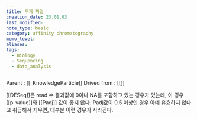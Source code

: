 ```yaml
---
title: 무제 파일
creation_date: 23.01.03
last_modified: 
note_type: basic
category: affinity chromatography
memo_level: 
aliases: 
tags:
  - Biology
  - Sequencing
  - data_analysis
---
```


Parent : [[_KnowledgeParticle]]
Drived from : [[]]

[[DESeq]]은 read 수 결과값에 0이나 NA를 포함하고 있는 경우가 있는데,
이 경우 [[p-value]]와 [[Padj]] 값이 좋지 않다.
Padj값이 0.5 이상인 경우 아예 유효하지 않다고 취급해서 지우면,
대부분 이런 경우가 사라진다.
